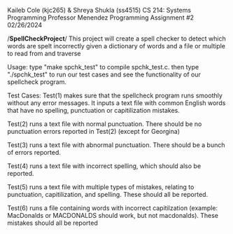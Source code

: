 Kaileb Cole (kjc265) & Shreya Shukla (ss4515)
CS 214: Systems Programming
Professor Menendez
Programming Assignment #2
02/26/2024

/**SpellCheckProject**/
This project will create a spell checker to detect which words are spelt incorrectly given a dictionary of words and a file or multiple to read from and traverse

Usage: type "make spchk_test" to compile spchk_test.c. then type "./spchk_test" to run our test cases and see the functionality of our spellcheck program.

Test Cases:
Test(1) makes sure that the spellcheck program runs smoothly without any error messages. It inputs a text file with common English words that have no spelling, punctuation or capitilization mistakes.

Test(2) runs a text file with normal punctuation. There should be no punctuation errors reported in Test(2) (except for Georgina)

Test(3) runs a text file with abnormal punctuation. There should be a bunch of errors reported.

Test(4) runs a text file with incorrect spelling, which should also be reported.

Test(5) runs a text file with multiple types of mistakes, relating to punctuation, capitilization, and spelling. These should all be reported.

Test(6) runs a file containing words with incorrect capitilzation (example: MacDonalds or MACDONALDS should work, but not macdonalds). These mistakes should all be reported
